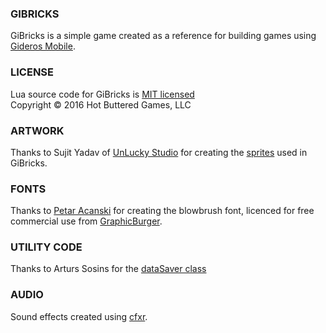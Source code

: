 ### GIBRICKS

GiBricks is a simple game created as a reference for building games using [Gideros Mobile](http://giderosmobile.com).

### LICENSE

Lua source code for GiBricks is [MIT licensed](www.opensource.org/licenses/mit-license.php)  
Copyright &copy; 2016 Hot Buttered Games, LLC

### ARTWORK

Thanks to Sujit Yadav of [UnLucky Studio](http://unluckystudio.com) for creating the [sprites](http://unluckystudio.com/game-art-giveaway-6-breakout-sprites-pack/) used in GiBricks.

### FONTS

Thanks to [Petar Acanski](https://dribbble.com/thizizraz) for creating the blowbrush font, licenced for free commercial use from [GraphicBurger](http://graphicburger.com).

### UTILITY CODE

Thanks to Arturs Sosins for the [dataSaver class](https://github.com/ar2rsawseen/dataSaver.git)

### AUDIO

Sound effects created using [cfxr](http://thirdcog.eu/apps/cfxr).
